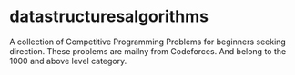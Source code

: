 # datastructuresalgorithms
A collection of Competitive Programming Problems for beginners seeking direction.
These problems are mailny from Codeforces. And belong to the 1000 and above level category.
